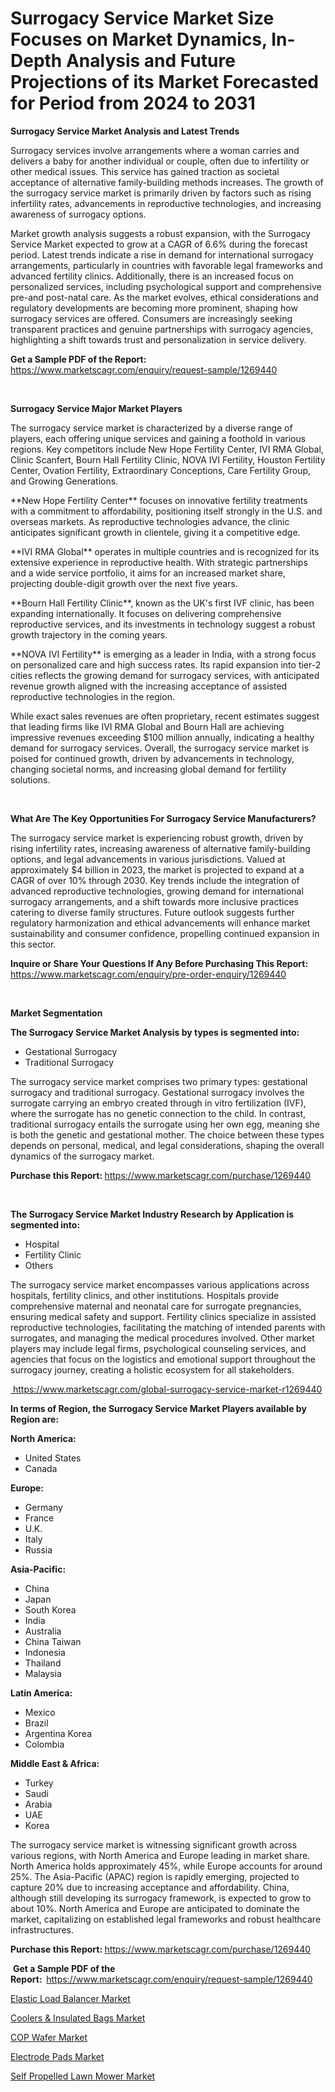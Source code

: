 <p><h1>Surrogacy Service Market Size Focuses on Market Dynamics, In-Depth Analysis and Future Projections of its Market Forecasted for Period from 2024 to 2031</h1></p><p><strong>Surrogacy Service Market Analysis and Latest Trends</strong></p>
<p><p>Surrogacy services involve arrangements where a woman carries and delivers a baby for another individual or couple, often due to infertility or other medical issues. This service has gained traction as societal acceptance of alternative family-building methods increases. The growth of the surrogacy service market is primarily driven by factors such as rising infertility rates, advancements in reproductive technologies, and increasing awareness of surrogacy options.</p><p>Market growth analysis suggests a robust expansion, with the Surrogacy Service Market expected to grow at a CAGR of 6.6% during the forecast period. Latest trends indicate a rise in demand for international surrogacy arrangements, particularly in countries with favorable legal frameworks and advanced fertility clinics. Additionally, there is an increased focus on personalized services, including psychological support and comprehensive pre-and post-natal care. As the market evolves, ethical considerations and regulatory developments are becoming more prominent, shaping how surrogacy services are offered. Consumers are increasingly seeking transparent practices and genuine partnerships with surrogacy agencies, highlighting a shift towards trust and personalization in service delivery.</p></p>
<p><strong>Get a Sample PDF of the Report:&nbsp;</strong> <a href="https://www.marketscagr.com/enquiry/request-sample/1269440?utm_campaign=1261&utm_medium=2&utm_source=Github&utm_content=ia&utm_term=30092024&utm_id=surrogacy-service">https://www.marketscagr.com/enquiry/request-sample/1269440</a></p>
<p>&nbsp;</p>
<p><strong>Surrogacy Service Major Market Players</strong></p>
<p><p>The surrogacy service market is characterized by a diverse range of players, each offering unique services and gaining a foothold in various regions. Key competitors include New Hope Fertility Center, IVI RMA Global, Clinic Scanfert, Bourn Hall Fertility Clinic, NOVA IVI Fertility, Houston Fertility Center, Ovation Fertility, Extraordinary Conceptions, Care Fertility Group, and Growing Generations.</p><p>**New Hope Fertility Center** focuses on innovative fertility treatments with a commitment to affordability, positioning itself strongly in the U.S. and overseas markets. As reproductive technologies advance, the clinic anticipates significant growth in clientele, giving it a competitive edge.</p><p>**IVI RMA Global** operates in multiple countries and is recognized for its extensive experience in reproductive health. With strategic partnerships and a wide service portfolio, it aims for an increased market share, projecting double-digit growth over the next five years.</p><p>**Bourn Hall Fertility Clinic**, known as the UK's first IVF clinic, has been expanding internationally. It focuses on delivering comprehensive reproductive services, and its investments in technology suggest a robust growth trajectory in the coming years.</p><p>**NOVA IVI Fertility** is emerging as a leader in India, with a strong focus on personalized care and high success rates. Its rapid expansion into tier-2 cities reflects the growing demand for surrogacy services, with anticipated revenue growth aligned with the increasing acceptance of assisted reproductive technologies in the region.</p><p>While exact sales revenues are often proprietary, recent estimates suggest that leading firms like IVI RMA Global and Bourn Hall are achieving impressive revenues exceeding $100 million annually, indicating a healthy demand for surrogacy services. Overall, the surrogacy service market is poised for continued growth, driven by advancements in technology, changing societal norms, and increasing global demand for fertility solutions.</p></p>
<p>&nbsp;</p>
<p><strong>What Are The Key Opportunities For Surrogacy Service Manufacturers?</strong></p>
<p><p>The surrogacy service market is experiencing robust growth, driven by rising infertility rates, increasing awareness of alternative family-building options, and legal advancements in various jurisdictions. Valued at approximately $4 billion in 2023, the market is projected to expand at a CAGR of over 10% through 2030. Key trends include the integration of advanced reproductive technologies, growing demand for international surrogacy arrangements, and a shift towards more inclusive practices catering to diverse family structures. Future outlook suggests further regulatory harmonization and ethical advancements will enhance market sustainability and consumer confidence, propelling continued expansion in this sector.</p></p>
<p><strong>Inquire or Share Your Questions If Any Before Purchasing This Report:</strong> <a href="https://www.marketscagr.com/enquiry/pre-order-enquiry/1269440?utm_campaign=1261&utm_medium=2&utm_source=Github&utm_content=ia&utm_term=30092024&utm_id=surrogacy-service">https://www.marketscagr.com/enquiry/pre-order-enquiry/1269440</a></p>
<p>&nbsp;</p>
<p><strong>Market Segmentation</strong></p>
<p><strong>The Surrogacy Service Market Analysis by types is segmented into:</strong></p>
<p><ul><li>Gestational Surrogacy</li><li>Traditional Surrogacy</li></ul></p>
<p><p>The surrogacy service market comprises two primary types: gestational surrogacy and traditional surrogacy. Gestational surrogacy involves the surrogate carrying an embryo created through in vitro fertilization (IVF), where the surrogate has no genetic connection to the child. In contrast, traditional surrogacy entails the surrogate using her own egg, meaning she is both the genetic and gestational mother. The choice between these types depends on personal, medical, and legal considerations, shaping the overall dynamics of the surrogacy market.</p></p>
<p><strong>Purchase this Report:&nbsp;</strong><a href="https://www.marketscagr.com/purchase/1269440?utm_campaign=1261&utm_medium=2&utm_source=Github&utm_content=ia&utm_term=30092024&utm_id=surrogacy-service">https://www.marketscagr.com/purchase/1269440</a></p>
<p>&nbsp;</p>
<p><strong>The Surrogacy Service Market Industry Research by Application is segmented into:</strong></p>
<p><ul><li>Hospital</li><li>Fertility Clinic</li><li>Others</li></ul></p>
<p><p>The surrogacy service market encompasses various applications across hospitals, fertility clinics, and other institutions. Hospitals provide comprehensive maternal and neonatal care for surrogate pregnancies, ensuring medical safety and support. Fertility clinics specialize in assisted reproductive technologies, facilitating the matching of intended parents with surrogates, and managing the medical procedures involved. Other market players may include legal firms, psychological counseling services, and agencies that focus on the logistics and emotional support throughout the surrogacy journey, creating a holistic ecosystem for all stakeholders.</p></p>
<p><a href="https://www.marketscagr.com/global-surrogacy-service-market-r1269440?utm_campaign=1261&utm_medium=2&utm_source=Github&utm_content=ia&utm_term=30092024&utm_id=surrogacy-service">&nbsp;https://www.marketscagr.com/global-surrogacy-service-market-r1269440</a></p>
<p><strong>In terms of Region, the Surrogacy Service Market Players available by Region are:</strong></p>
<p>
    <p> <strong> North America: </strong>
        <ul>
            <li>United States</li>
            <li>Canada</li>
        </ul>
        </p> 
    <p> <strong> Europe: </strong>
        <ul>
            <li>Germany</li>
            <li>France</li>
            <li>U.K.</li>
            <li>Italy</li>
            <li>Russia</li>
        </ul>
        </p> 
    <p> <strong> Asia-Pacific: </strong>
        <ul>
            <li>China</li>
            <li>Japan</li>
            <li>South Korea</li>
            <li>India</li>
            <li>Australia</li>
            <li>China Taiwan</li>
            <li>Indonesia</li>
            <li>Thailand</li>
            <li>Malaysia</li>
        </ul>
        </p> 
    <p> <strong> Latin America: </strong>
        <ul>
            <li>Mexico</li>
            <li>Brazil</li>
            <li>Argentina Korea</li>
            <li>Colombia</li>
        </ul>
        </p> 
    <p> <strong> Middle East & Africa: </strong>
        <ul>
            <li>Turkey</li>
            <li>Saudi</li>
            <li>Arabia</li>
            <li>UAE</li>
            <li>Korea</li>
        </ul>
    </p>
    </p>
<p><p>The surrogacy service market is witnessing significant growth across various regions, with North America and Europe leading in market share. North America holds approximately 45%, while Europe accounts for around 25%. The Asia-Pacific (APAC) region is rapidly emerging, projected to capture 20% due to increasing acceptance and affordability. China, although still developing its surrogacy framework, is expected to grow to about 10%. North America and Europe are anticipated to dominate the market, capitalizing on established legal frameworks and robust healthcare infrastructures.</p></p>
<p><strong>Purchase this Report: </strong><a href="https://www.marketscagr.com/purchase/1269440?utm_campaign=1261&utm_medium=2&utm_source=Github&utm_content=ia&utm_term=30092024&utm_id=surrogacy-service">https://www.marketscagr.com/purchase/1269440</a></p>
<p>&nbsp;<strong>Get a Sample PDF of the Report:&nbsp;&nbsp;</strong><a href="https://www.marketscagr.com/enquiry/request-sample/1269440?utm_campaign=1261&utm_medium=2&utm_source=Github&utm_content=ia&utm_term=30092024&utm_id=surrogacy-service">https://www.marketscagr.com/enquiry/request-sample/1269440</a></p>
<p><strong></strong></p>
<p><p><a href="https://issuu.com/reportprime-2/docs/elastic-load-balancer-market-size-2_a5bf7e8b161f5f?utm_campaign=1261&utm_medium=2&utm_source=Github&utm_content=ia&utm_term=30092024&utm_id=surrogacy-service">Elastic Load Balancer Market</a></p><p><a href="https://www.linkedin.com/pulse/global-coolers-insulated-bags-industry-analysis-share-egq7e?utm_campaign=1261&utm_medium=2&utm_source=Github&utm_content=ia&utm_term=30092024&utm_id=surrogacy-service">Coolers & Insulated Bags Market</a></p><p><a href="https://issuu.com/reportprime-2/docs/cop-wafer-market-size-2030.pptx_ddfaa6b7f21775?utm_campaign=1261&utm_medium=2&utm_source=Github&utm_content=ia&utm_term=30092024&utm_id=surrogacy-service">COP Wafer Market</a></p><p><a href="https://www.linkedin.com/pulse/electrode-pads-market-trends-focusing-insight-forecast-1sqke?utm_campaign=1261&utm_medium=2&utm_source=Github&utm_content=ia&utm_term=30092024&utm_id=surrogacy-service">Electrode Pads Market</a></p><p><a href="https://www.linkedin.com/pulse/global-perspectives-self-propelled-lawn-mower-market-trends-auhde?utm_campaign=1261&utm_medium=2&utm_source=Github&utm_content=ia&utm_term=30092024&utm_id=surrogacy-service">Self Propelled Lawn Mower Market</a></p></p>
